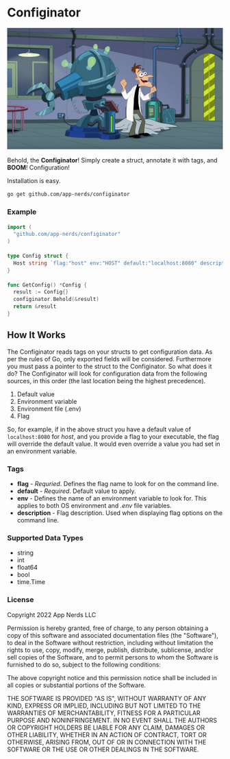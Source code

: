 # Configinator

![Doofenshmirtz Inator](inator.jpg)

Behold, the **Configinator**! Simply create a struct, annotate it with tags, and **BOOM**! Configuration!

Installation is easy. 

```bash
go get github.com/app-nerds/configinator
```

### Example

```go
import (
  "github.com/app-nerds/configinator"
)

type Config struct {
  Host string `flag:"host" env:"HOST" default:"localhost:8080" description:"Host and port to bind to"`
}

func GetConfig() *Config {
  result := Config{}
  configinator.Behold(&result)
  return &result
}
```

## How It Works

The Configinator reads tags on your structs to get configuration data. As per the rules of Go, only exported fields will be considered. Furthermore you must pass a pointer to the struct to the Configinator. So what does it do? The Configinator will look for configuration data from the following sources, in this order (the last location being the highest precedence).

1. Default value
2. Environment variable
3. Environment file (.env)
4. Flag

So, for example, if in the above struct you have a default value of `localhost:8080` for *host*, and you provide a flag to your executable, the flag will override the default value. It would even override a value you had set in an environment variable.

### Tags

* **flag** - *Requried*. Defines the flag name to look for on the command line.
* **default** - *Required*. Default value to apply.
* **env** - Defines the name of an environment variable to look for. This applies to both OS environment and *.env* file variables.
* **description** - Flag description. Used when displaying flag options on the command line.

### Supported Data Types

* string
* int
* float64
* bool
* time.Time

### License

Copyright 2022 App Nerds LLC

Permission is hereby granted, free of charge, to any person obtaining a copy of this software and associated documentation files (the "Software"), to deal in the Software without restriction, including without limitation the rights to use, copy, modify, merge, publish, distribute, sublicense, and/or sell copies of the Software, and to permit persons to whom the Software is furnished to do so, subject to the following conditions:

The above copyright notice and this permission notice shall be included in all copies or substantial portions of the Software.

THE SOFTWARE IS PROVIDED "AS IS", WITHOUT WARRANTY OF ANY KIND, EXPRESS OR IMPLIED, INCLUDING BUT NOT LIMITED TO THE WARRANTIES OF MERCHANTABILITY, FITNESS FOR A PARTICULAR PURPOSE AND NONINFRINGEMENT. IN NO EVENT SHALL THE AUTHORS OR COPYRIGHT HOLDERS BE LIABLE FOR ANY CLAIM, DAMAGES OR OTHER LIABILITY, WHETHER IN AN ACTION OF CONTRACT, TORT OR OTHERWISE, ARISING FROM, OUT OF OR IN CONNECTION WITH THE SOFTWARE OR THE USE OR OTHER DEALINGS IN THE SOFTWARE.

